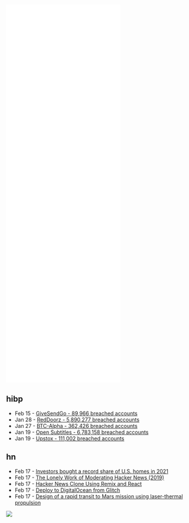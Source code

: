 ![Metrics](https://raw.githubusercontent.com/phixion/phixion/master/metrics.svg)

## hibp

<!--
for https://github.com/phixion/phixion/blob/main/.github/workflows/feeds.yml
-->
<!--START_SECTION:haveibeenpwnd-->
- Feb 15 - [GiveSendGo - 89,966 breached accounts](https://haveibeenpwned.com/PwnedWebsites#GiveSendGo)
- Jan 28 - [RedDoorz - 5,890,277 breached accounts](https://haveibeenpwned.com/PwnedWebsites#RedDoorz)
- Jan 27 - [BTC-Alpha - 362,426 breached accounts](https://haveibeenpwned.com/PwnedWebsites#BTCAlpha)
- Jan 19 - [Open Subtitles - 6,783,158 breached accounts](https://haveibeenpwned.com/PwnedWebsites#OpenSubtitles)
- Jan 19 - [Upstox - 111,002 breached accounts](https://haveibeenpwned.com/PwnedWebsites#Upstox)
<!--END_SECTION:haveibeenpwnd-->

## hn

<!--
for https://github.com/phixion/phixion/blob/main/.github/workflows/feeds.yml
-->
<!--START_SECTION:hn-->
- Feb 17 - [Investors bought a record share of U.S. homes in 2021](https://www.washingtonpost.com/business/interactive/2022/housing-market-investors/)
- Feb 17 - [The Lonely Work of Moderating Hacker News (2019)](https://www.newyorker.com/news/letter-from-silicon-valley/the-lonely-work-of-moderating-hacker-news)
- Feb 17 - [Hacker News Clone Using Remix and React](https://github.com/clintonwoo/hackernews-remix-react)
- Feb 17 - [Deploy to DigitalOcean from Glitch](https://glitch.com/digitalocean)
- Feb 17 - [Design of a rapid transit to Mars mission using laser-thermal propulsion](https://arxiv.org/abs/2201.00244)
<!--END_SECTION:hn-->

<!--
for https://yhype.me
-->
![](https://hit.yhype.me/github/profile?user_id=13013670)
